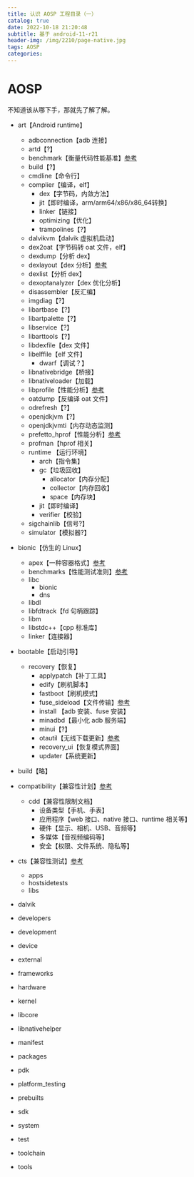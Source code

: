 ```yaml
---
title: 认识 AOSP 工程目录（一）
catalog: true
date: 2022-10-18 21:20:48
subtitle: 基于 android-11-r21
header-img: /img/2210/page-native.jpg
tags: AOSP
categories:
---
```


# AOSP

不知道该从哪下手，那就先了解了解。

- art【Android runtime】
    - adbconnection【adb 连接】
    - artd【?】
    - benchmark【衡量代码性能基准】[参考](https://developer.android.google.cn/jetpack/androidx/releases/benchmark?hl=zh-cn)
    - build【?】
    - cmdline【命令行】
    - complier【编译，elf】
        - dex【字节码，内敛方法】
        - jit【即时编译，arm/arm64/x86/x86_64转换】
        - linker【链接】
        - optimizing【优化】
        - trampolines【?】
    - dalvikvm【dalvik 虚拟机启动】
    - dex2oat【字节码转 oat 文件，elf】
    - dexdump【分析 dex】
    - dexlayout【dex 分析】[参考](https://source.android.google.cn/docs/core/runtime/improvements?hl=zh-cn)
    - dexlist【分析 dex】
    - dexoptanalyzer【dex 优化分析】
    - disassembler【反汇编】
    - imgdiag【?】
    - libartbase【?】
    - libartpalette【?】
    - libservice【?】
    - libarttools【?】
    - libdexfile【dex 文件】
    - libelffile【elf 文件】
        - dwarf【调试？】
    - libnativebridge【桥接】
    - libnativeloader【加载】
    - libprofile【性能分析】[参考](https://developer.android.google.cn/studio/profile/android-profiler?hl=zh-cn)
    - oatdump【反编译 oat 文件】
    - odrefresh【?】
    - openjdkjvm【?】
    - openjdkjvmti【内存动态监测】
    - prefetto_hprof【性能分析】[参考](https://developer.android.google.cn/studio/command-line/perfetto?hl=zh-cn)
    - profman【hprof 相关】
    - runtime 【运行环境】
        - arch【指令集】
        - gc【垃圾回收】
            - allocator【内存分配】
            - collector【内存回收】
            - space【内存块】
        - jit【即时编译】
        - verifier【校验】
    - sigchainlib【信号?】
    - simulator【模拟器?】

- bionic【仿生的 Linux】
    - apex【一种容器格式】[参考](https://source.android.google.cn/docs/core/ota/apex?hl=zh-cn)
    - benchmarks【性能测试准则】[参考](https://developer.android.google.cn/jetpack/androidx/releases/benchmark?hl=zh-cn)
    - libc
        - bionic
        - dns
    - libdl
    - libfdtrack【fd 句柄跟踪】
    - libm
    - libstdc++【cpp 标准库】
    - linker【连接器】

- bootable【启动引导】
    - recovery【恢复】
        - applypatch【补丁工具】
        - edify【刷机脚本】
        - fastboot【刷机模式】
        - fuse_sideload【文件传输】[参考](https://source.android.google.cn/docs/core/storage/fuse-passthrough?hl=zh-cn)
        - install 【adb 安装、fuse 安装】
        - minadbd【最小化 adb 服务端】
        - minui【?】
        - otautil【无线下载更新】[参考](https://source.android.google.cn/docs/core/ota?hl=zh-cn)
        - recovery_ui【恢复模式界面】
        - updater【系统更新】
- build【略】
- compatibility【兼容性计划】[参考](https://source.android.google.cn/docs/compatibility/overview?hl=zh-cn)
    - cdd【兼容性限制文档】
        - 设备类型【手机、手表】
        - 应用程序【web 接口、native 接口、runtime 相关等】
        - 硬件【显示、相机、USB、音频等】
        - 多媒体【音视频编码等】
        - 安全【权限、文件系统、隐私等】
- cts【兼容性测试】[参考](https://source.android.google.cn/docs/compatibility/cts?hl=zh-cn)
    - apps
    - hostsidetests
    - libs
- dalvik
- developers
- development
- device
- external
- frameworks
- hardware
- kernel
- libcore
- libnativehelper
- manifest
- packages
- pdk
- platform_testing
- prebuilts
- sdk
- system
- test
- toolchain
- tools